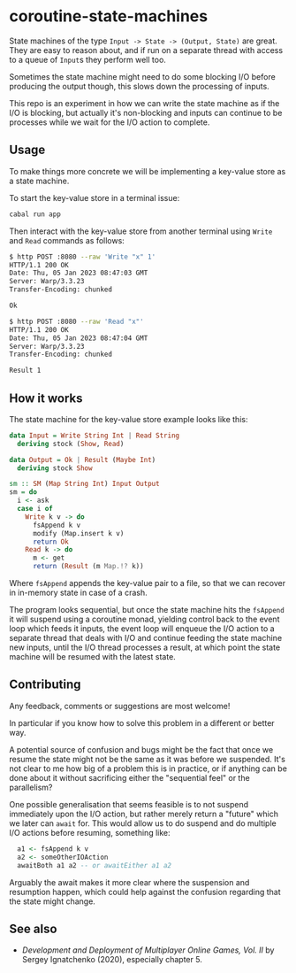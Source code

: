 # coroutine-state-machines

State machines of the type `Input -> State -> (Output, State)` are great. They
are easy to reason about, and if run on a separate thread with access to a queue
of `Input`s they perform well too.

Sometimes the state machine might need to do some blocking I/O before producing
the output though, this slows down the processing of inputs.

This repo is an experiment in how we can write the state machine as if the I/O
is blocking, but actually it's non-blocking and inputs can continue to be
processes while we wait for the I/O action to complete.

## Usage

To make things more concrete we will be implementing a key-value store as a
state machine.

To start the key-value store in a terminal issue:

```bash
cabal run app
```

Then interact with the key-value store from another terminal using `Write` and
`Read` commands as follows:

```bash
$ http POST :8080 --raw 'Write "x" 1'
HTTP/1.1 200 OK
Date: Thu, 05 Jan 2023 08:47:03 GMT
Server: Warp/3.3.23
Transfer-Encoding: chunked

Ok

$ http POST :8080 --raw 'Read "x"'
HTTP/1.1 200 OK
Date: Thu, 05 Jan 2023 08:47:04 GMT
Server: Warp/3.3.23
Transfer-Encoding: chunked

Result 1
```

## How it works

The state machine for the key-value store example looks like this:

```haskell
data Input = Write String Int | Read String
  deriving stock (Show, Read)

data Output = Ok | Result (Maybe Int)
  deriving stock Show

sm :: SM (Map String Int) Input Output
sm = do
  i <- ask
  case i of
    Write k v -> do
      fsAppend k v
      modify (Map.insert k v)
      return Ok
    Read k -> do
      m <- get
      return (Result (m Map.!? k))
```

Where `fsAppend` appends the key-value pair to a file, so that we can recover in
in-memory state in case of a crash.

The program looks sequential, but once the state machine hits the `fsAppend` it
will suspend using a coroutine monad, yielding control back to the event loop
which feeds it inputs, the event loop will enqueue the I/O action to a separate
thread that deals with I/O and continue feeding the state machine new inputs,
until the I/O thread processes a result, at which point the state machine will
be resumed with the latest state.

## Contributing

Any feedback, comments or suggestions are most welcome!

In particular if you know how to solve this problem in a different or better
way.

A potential source of confusion and bugs might be the fact that once we resume
the state might not be the same as it was before we suspended. It's not clear to
me how big of a problem this is in practice, or if anything can be done about it
without sacrificing either the "sequential feel" or the parallelism?

One possible generalisation that seems feasible is to not suspend immediately
upon the I/O action, but rather merely return a "future" which we later can
`await` for. This would allow us to do suspend and do multiple I/O actions
before resuming, something like:

```haskell
  a1 <- fsAppend k v
  a2 <- someOtherIOAction
  awaitBoth a1 a2 -- or awaitEither a1 a2
```

Arguably the await makes it more clear where the suspension and resumption
happen, which could help against the confusion regarding that the state might
change.

## See also

* *Development and Deployment of Multiplayer Online Games, Vol. II* by Sergey
  Ignatchenko (2020), especially chapter 5.
